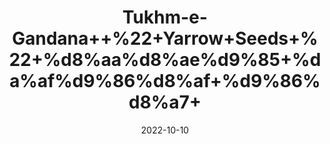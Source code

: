 ---
title: 'Tukhm-e-Gandana++%22+Yarrow+Seeds+%22+%d8%aa%d8%ae%d9%85+%da%af%d9%86%d8%af+%d9%86%d8%a7+'
date: '2022-10-10' 
metatag: '' 
inventory: '0' 
draft: false 
# meta description 
shortDescripton: '%ef%bf%bdIt+is+an+anti-inflammatory+agent+and+to+heal+skin+wounds.+Other+medicinal+uses+of+yarrow+include+easing+digestive+disorders%2c+relieving+anxiety%2c+and+helping+neurological+conditions'
description: 'Seed'
longdescription: ''
featured: True
# product Price
price: '40.0'
# Product Short Description
shortDescription: '%ef%bf%bdIt+is+an+anti-inflammatory+agent+and+to+heal+skin+wounds.+Other+medicinal+uses+of+yarrow+include+easing+digestive+disorders%2c+relieving+anxiety%2c+and+helping+neurological+conditions'
productID: '18DC4B76-1D25-ED11-9968-005056B3A416'
type: 'products'
category: 'Seed' 
thumnailproduct: 'https://eraconnect.blob.core.windows.net/product-images/aminsaddiquidawakhana/18DC4B76-1D25-ED11-9968-005056B3A416.webp' 
images:
  - image: 'https://eraconnect.blob.core.windows.net/product-images/aminsaddiquidawakhana/18DC4B76-1D25-ED11-9968-005056B3A416.webp'  
Variants:
---